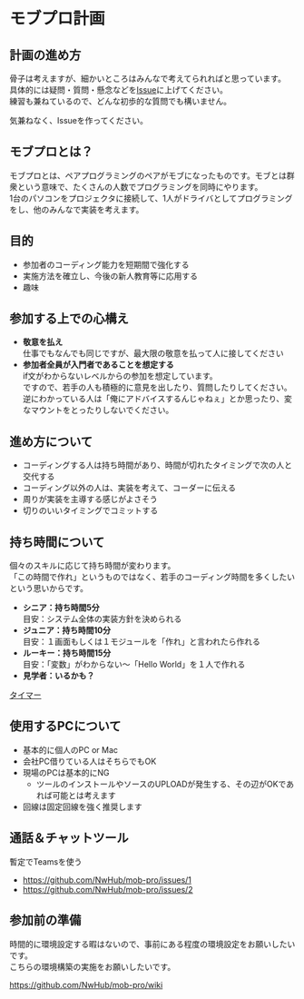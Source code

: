 # モブプロ計画

## 計画の進め方

骨子は考えますが、細かいところはみんなで考えてられればと思っています。  
具体的には疑問・質問・懸念などを[Issue](https://github.com/NwHub/mob-pro/issues)に上げてください。  
練習も兼ねているので、どんな初歩的な質問でも構いません。  

気兼ねなく、Issueを作ってください。  

## モブプロとは？

モブプロとは、ペアプログラミングのペアがモブになったものです。モブとは群衆という意味で、たくさんの人数でプログラミングを同時にやります。  
1台のパソコンをプロジェクタに接続して、1人がドライバとしてプログラミングをし、他のみんなで実装を考えます。  

## 目的

- 参加者のコーディング能力を短期間で強化する
- 実施方法を確立し、今後の新人教育等に応用する
- 趣味

## 参加する上での心構え

- **敬意を払え**  
仕事でもなんでも同じですが、最大限の敬意を払って人に接してください
- **参加者全員が入門者であることを想定する**  
if文がわからないレベルからの参加を想定しています。  
ですので、若手の人も積極的に意見を出したり、質問したりしてください。  
逆にわかっている人は「俺にアドバイスするんじゃねぇ」とか思ったり、変なマウントをとったりしないでください。  

## 進め方について

- コーディングする人は持ち時間があり、時間が切れたタイミングで次の人と交代する
- コーディング以外の人は、実装を考えて、コーダーに伝える
- 周りが実装を主導する感じがよさそう
- 切りのいいタイミングでコミットする

## 持ち時間について

個々のスキルに応じて持ち時間が変わります。  
「この時間で作れ」というものではなく、若手のコーディング時間を多くしたいという思いからです。

- **シニア：持ち時間5分**  
目安：システム全体の実装方針を決められる
- **ジュニア：持ち時間10分**  
目安：１画面もしくは１モジュールを「作れ」と言われたら作れる
- **ルーキー：持ち時間15分**  
目安：「変数」がわからない～「Hello World」を１人で作れる
- **見学者：いるかも？**

[タイマー](http://fvstr.jp/timer/)

## 使用するPCについて

- 基本的に個人のPC or Mac
- 会社PC借りている人はそちらでもOK
- 現場のPCは基本的にNG
  - ツールのインストールやソースのUPLOADが発生する、その辺がOKであれば可能とは考えます
- 回線は固定回線を強く推奨します

## 通話＆チャットツール

暫定でTeamsを使う
- https://github.com/NwHub/mob-pro/issues/1
- https://github.com/NwHub/mob-pro/issues/2


## 参加前の準備

時間的に環境設定する暇はないので、事前にある程度の環境設定をお願いしたいです。  
こちらの環境構築の実施をお願いしたいです。

https://github.com/NwHub/mob-pro/wiki

